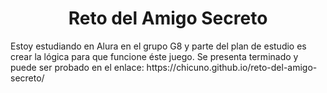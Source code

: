 <h1 align = "center">Reto del Amigo Secreto</h1>
Estoy estudiando en Alura en el grupo G8 y parte del plan de estudio es crear la lógica para que funcione éste juego.
Se presenta terminado y puede ser probado en el enlace:
https://chicuno.github.io/reto-del-amigo-secreto/

